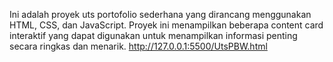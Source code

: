 Ini adalah proyek uts portofolio sederhana yang dirancang menggunakan HTML, CSS, dan JavaScript. 
Proyek ini menampilkan beberapa content card interaktif yang dapat digunakan untuk menampilkan informasi penting secara ringkas dan menarik.
http://127.0.0.1:5500/UtsPBW.html
